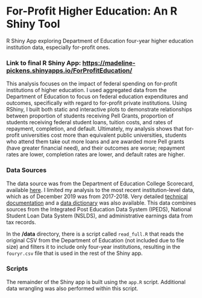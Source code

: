 # For-Profit Higher Education: An R Shiny Tool
R Shiny App exploring Department of Education four-year higher education institution data, especially for-profit ones.

### Link to final R Shiny App: https://madeline-pickens.shinyapps.io/ForProfitEducation/

This analysis focuses on the impact of federal spending on for-profit institutions of higher education. I used aggregated data from the Department of Education to focus on federal education expenditures and outcomes, specifically with regard to for-profit private institutions. Using RShiny, I built both static and interactive plots to demonstrate relationships between proportion of students receiving Pell Grants, proportion of students receiving federal student loans, tuition costs, and rates of repayment, completion, and default. Ultimately, my analysis shows that for-profit universities cost more than equivalent public universities, students who attend them take out more loans and are awarded more Pell grants (have greater financial need), and their outcomes are worse; repayment rates are lower, completion rates are lower, and default rates are higher.

### Data Sources
The data source was from the Department of Education College Scorecard, available [here](https://collegescorecard.ed.gov/data/). I limited my analysis to the most recent institution-level data, which as of December 2019 was from 2017-2018. Very detailed [technical documentation](https://collegescorecard.ed.gov/assets/FullDataDocumentation.pdf) and a [data dictionary](https://collegescorecard.ed.gov/data/documentation/) was also available. This data combines sources from the Integrated Post Education Data System (IPEDS), National Student Loan Data System (NSLDS), and administrative earnings data from tax records.

In the **/data** directory, there is a script called `read_full.R` that reads the original CSV from the Department of Education (not included due to file size) and filters it to include only four-year institutions, resulting in the `fouryr.csv` file that is used in the rest of the Shiny app.

### Scripts

The remainder of the Shiny app is built using the `app.R` script. Additional data wrangling was also performed within this script.
